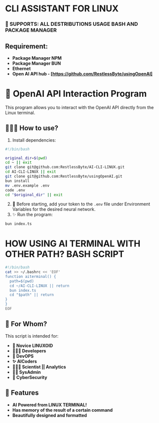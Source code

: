 # CLI ASSISTANT FOR LINUX
### 🐧 SUPPORTS: ALL DESTRIBUTIONS USAGE BASH AND PACKAGE MANAGER 
## Requirement:
- **Package Manager NPM**
- **Package Manager BUN**
- **Ethernet**
- **Open AI API hub - [https://github.com/RestlessByte/usingOpenAI]**
# 🧠 OpenAI API Interaction Program
This program allows you to interact with the OpenAI API directly from the Linux terminal.
## 👨🏽‍🔬 How to use?
1. Install dependencies:
```bash
#!/bin/bash

original_dir=$(pwd)
cd ~ || exit
git clone git@github.com:RestlessByte/AI-CLI-LINUX.git
cd AI-CLI-LINUX || exit
git clone git@github.com:RestlessByte/usingOpenAI.git
bun install
mv .env.example .env
code .env
cd "$original_dir" || exit
```
2. 🧸 Before starting, add your token to the `.env` file under Environment Variables for the desired neural network.
3. ✨ Run the program:
```bash
bun index.ts
```
# HOW USING AI TERMINAL WITH OTHER PATH? **BASH SCRIPT**
```bash
#!/bin/bash
cat >> ~/.bashrc << 'EOF'
function aiterminal() {
  path=$(pwd)
  cd ~/AI-CLI-LINUX || return
  bun index.ts
  cd "$path" || return
}
}
EOF
```
## 👥 For Whom?
This script is intended for:
- **🐧 Novice LINUXOID**
- **👨🏽‍💻 Developers**
- **🔧 DevOPS**
- **✨ AICoders**
- **👨🏾‍🔬 Scientist || Analytics**
- **👨‍🔧 SysAdmin**
- **🔐 CyberSecurity**
## 🌟 Features
- **AI Powered from LINUX TERMINAL!**
- **Has memory of the result of a certain command**
- **Beautifully designed and formatted**
